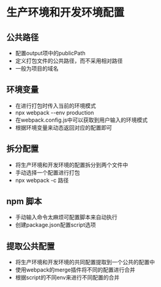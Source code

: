 # 生产环境和开发环境配置

## 公共路径

- 配置output项中的publicPath
- 定义打包文件的公共路径，而不采用相对路径
- 一般为项目的域名

## 环境变量

- 在进行打包时传入当前的环境模式
- npx webpack --env production 
- 在webpack.config.js中可以获取到用户输入的环境模式
- 根据环境变量来动态返回对应的配置即可

## 拆分配置

- 将生产环境和开发环境的配置拆分到两个文件中
- 手动选择一个配置进行打包
- npx webpack -c 路径

## npm 脚本

- 手动输入命令太麻烦可配置脚本来自动执行
- 创建package.json配置script选项

## 提取公共配置

- 将生产环境和开发环境的共同配置提取到一个公共的配置中
- 使用webpack的merge插件将不同的配置进行合并
- 根据script的不同env来进行不同配置的合并

